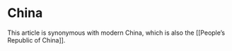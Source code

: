 # China

This article is synonymous with modern China, which is also the [[People&rsquo;s Republic of China]].

